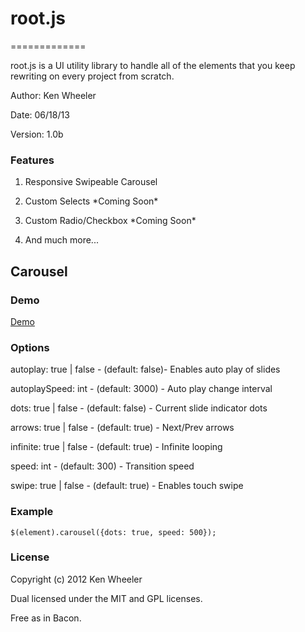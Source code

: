 # root.js

=============

[1]: <https://github.com/kdubbicles/root-js>

root.js is a UI utility library to handle all of the elements that you keep
rewriting on every project from scratch.

Author: Ken Wheeler

Date: 06/18/13

Version: 1.0b



### Features

1.  Responsive Swipeable Carousel

2.  Custom Selects \*Coming Soon\*

3.  Custom Radio/Checkbox \*Coming Soon\*

4.  And much more...



Carousel
--------



### Demo

[Demo](http://www.dubmediagroup.com/root-js/)

### Options

autoplay: true | false - (default: false)- Enables auto play of slides

autoplaySpeed: int - (default:  3000) - Auto play change interval

dots: true | false - (default:  false) - Current slide indicator dots

arrows: true | false - (default: true) - Next/Prev arrows

infinite: true | false - (default: true) - Infinite looping

speed: int - (default: 300) - Transition speed

swipe: true | false - (default: true) - Enables touch swipe  


### Example

`$(element).carousel({dots: true, speed: 500});`



### License

Copyright (c) 2012 Ken Wheeler

Dual licensed under the MIT and GPL licenses.

Free as in Bacon.


